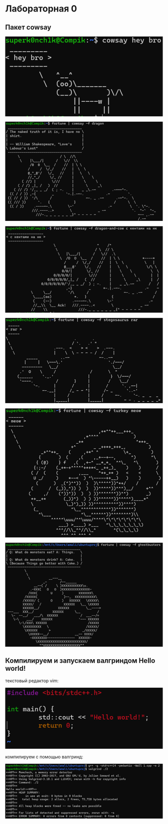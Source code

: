 # Лабораторная 0
## Пакет cowsay

![Текст с описанием картинки](cow.png)

![Текст с описанием картинки](dragon.png)

![Текст с описанием картинки](dragoncow.png)

![Текст с описанием картинки](stego.png)

![Текст с описанием картинки](turkey.png)

![Текст с описанием картинки](ghost.png)

## Компилируем и запускаем валгриндом Hello world!

текстовый редактор vim: 

![Текст с описанием картинки](vim_edit.png)

компилируем с помощью валгринд:

![Текст с описанием картинки](valgrind_ph.png)
